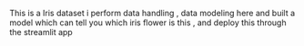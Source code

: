 This is a Iris dataset i perform data handling , data modeling here and built a model which can tell you which iris flower is this , and deploy this through the streamlit app

